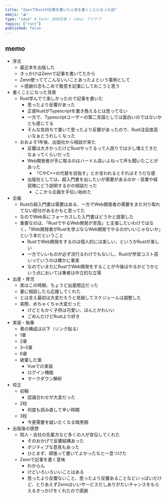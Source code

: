 ```yaml
---
title: "ZennでRustの記事を書いたら本を書くことになった話"
emoji: "⛳"
type: "idea" # tech: 技術記事 / idea: アイデア
topics: ["rust"]
published: false
---
```








## memo

- 序文
  - 最近本を出版した
  - きっかけはZennで記事を書いてたから
  - Zenn使っててこんないいことあったよという事例として
  - ＋感謝の念もこめて敬意を記事にしておこうと思う
- 書くことになった背景
  - Rust学んでて楽しかったので記事を書いた
    - 思ったより反響があった
    - 正直RustがTypescriptを置き換えるとは思ってない
    - 一方で、Typescriptユーザーの第二言語としては面白いのではないかとも感じてる
    - そんな気持ちで書いて思ったより反響があったので、Rust注目度高いなぁとうれしくなった
  - おおよそ1年後、出版社から相談が来た
    - 反響は大きかったけどRustやってるって人周りでは少し増えてきたなぁってくらいだった
    - Web開発者が手に取るのはハードル高いよねって声も聞いたことがあった
      - 「CやC++の代替を目指す」とか言われるとそれはそうだな感
    - 出版社としては、超入門書を出したいが需要があるのか・営業や経営陣にどう説明するかの相談だった
      - ここから企画を手伝い始めた
- 企画
  - Rustの超入門書は需要はある、一方でWeb開発者の需要をまだ刈り取れてない部分があるかもと思ってた
  - なのでWeb系にフォーカスした入門書はどうかと提案した
  - 重要なのは、「RustでやるWeb開発が至高」と主張したいわけではなく、「Web開発者がRustを学ぶならWeb開発でやるのがいいじゃないか」という本だということ
    - RustでWeb開発をするのは個人的には楽しい、というかRustが楽しい
    - 一方でいいものが必ず流行るわけでもないし、Rustが学習コスト高いっていうのは確かに事実
    - なのでいまだにRustでWeb開発をすることが今後はやるかどうかという点においては筆者は中立的な立場
- 出産・育児
  - 実はこの時期、ちょうど出産間近だった
  - 妻に相談したら応援してくれた
  - とは言え最初は大変だろうと見越してスケジュールは調整した
  - 実際、めちゃくちゃ大変だった
    - けどともかく子供は可愛い、ほんとかわいい
    - ごめんだけどRustより好き
- 実装・執筆
  - 章の構成は以下（リンク貼る）
  - 1章
  - 2章
  - 3~5章
  - 6章
  - 破棄した案
    - Vueでの実装
    - ログイン機能
    - マークダウン解析
- 校正
  - 初稿
    - 認識合わせが大変だった
  - 2校
    - 何度も読み直して辛い時期
  - 3校
    - 今更需要を疑いたくなる暗黒期
- 出版後の感想
  - 知人・会社の先輩方など多くの人が宣伝してくれた
    - そのおかげで反響結構あった
    - ポジティブな意見もあった
    - ひとまず、頑張って書いてよかったなと一息つけた
  - Zennで記事を書く意味
    - わからん
    - けどいろいろいいことはある
    - 思ったより反響ないこと、思ったより反響あることなどいっぱいだけど、とりあえずZennはいいサービスだしありがたいチャンスをもらえるきっかけをくれたので感謝
